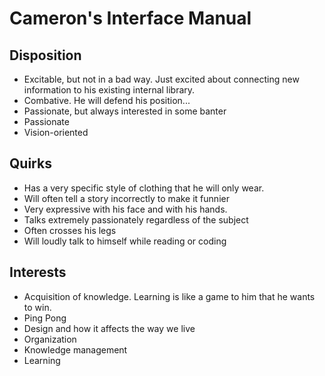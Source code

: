# Cameron's Interface Manual

## Disposition

* Excitable, but not in a bad way. Just excited about connecting new information to his existing internal library.
* Combative. He will defend his position...
* Passionate, but always interested in some banter
* Passionate
* Vision-oriented

## Quirks

* Has a very specific style of clothing that he will only wear.
* Will often tell a story incorrectly to make it funnier
* Very expressive with his face and with his hands.
* Talks extremely passionately regardless of the subject
* Often crosses his legs
* Will loudly talk to himself while reading or coding

## Interests

* Acquisition of knowledge. Learning is like a game to him that he wants to win.
* Ping Pong
* Design and how it affects the way we live
* Organization
* Knowledge management
* Learning
